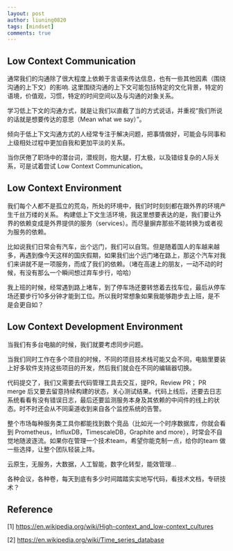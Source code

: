 ```yaml
---
layout: post
author: liuning0820
tags: [mindset]
comments: true
---
```


## Low Context Communication

通常我们的沟通除了很大程度上依赖于言语来传达信息，也有一些其他因素（围绕沟通的上下文）的影响.
这里围绕沟通的上下文可能包括特定的文化背景，特定的语境，价值观，习惯，特定的时间空间以及与沟通的对象关系。

学习低上下文的沟通方式，就是让我们以直截了当的方式说话，并重视“我们所说的话就是想要传达的意思（Mean what we say）”。

倾向于低上下文沟通方式的人经常专注于解决问题，把事情做好，可能会与同事和上级相处过程中更加自我和更加平淡的关系。

当你厌倦了职场中的潜台词，潜规则，抱大腿，打太极，以及错综复杂的人际关系，可是试着尝试 Low Context Communication。

## Low Context Environment

我们每个人都不是孤立的荒岛，所处的环境中，我们时时刻刻都在跟外界的环境产生千丝万缕的关系。
构建低上下文生活环境，我这里想要表达的是，我们要让外界的依赖变成是外界提供的服务（services）。而尽量摒弃那些不能转换为或者视为服务的依赖。

比如说我们日常会有汽车，出个远门，我们可以自驾。但是随着国人的车越来越多，再遇到像今天这样的国庆假期，如果我们出个远门堵在路上，那这个汽车对我们来讲就不是一项服务，而成了我们的依赖。（堵在高速上的朋友，一动不动的时候，有没有那么一个瞬间想过弃车步行，哈哈）

我上班的时候，经常遇到路上堵车，到了停车场还要转悠着去找车位，最后从停车场还要步行10多分钟才能到工位。所以我时常想象如果我能够跑步去上班，是不是会更自如？

## Low Context Development Environment

当我们有多台电脑的时候，我们就要考虑同步问题。

当我们同时工作在多个项目的时候，不同的项目技术栈可能又会不同，电脑里要装上好多软件支持这些项目的开发，然后我们就会在不同的编辑器切换。

代码提交了，我们又需要去代码管理工具去交互，提PR，Review PR； PR merge 后又要去留意持续构建的状态，关心测试结果。代码上线后，还要去日志系统看看有没有错误日志，最后还要监测服务本身及其依赖的中间件的线上的状态。时不时还会从不同渠道收到来自各个监控系统的告警。

整个市场每种服务类工具你都能找到数个竞品（比如光一个时序数据库，你就会看到 Prometheus，InfluxDB，TimescaleDB，Graphite and more），时常会不自觉地随波逐流。如果你在管理一个技术team，希望你能克制一点，给你的team 做一些选择，让整个团队轻装上阵。

云原生，无服务，大数据，人工智能，数字化转型，能效管理...

各种会议，各种卷，每天到底有多少时间踏踏实实地写代码，看技术文档，专研技术？

## Reference

[1] <https://en.wikipedia.org/wiki/High-context_and_low-context_cultures>

[2] <https://en.wikipedia.org/wiki/Time_series_database>